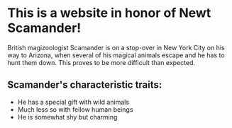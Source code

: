 # This is a website in honor of Newt Scamander!

British magizoologist Scamander is on a stop-over in New York City on his way to Arizona, when several of his magical animals escape and he has to hunt them down. This proves to be more difficult than expected.

## Scamander's characteristic traits:

* He has a special gift with wild animals
* Much less so with fellow human beings
* He is somewhat shy but charming
